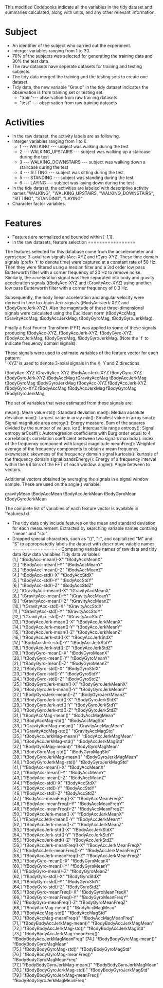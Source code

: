 This modified Codebooks indicate all the variables in the tidy dataset and summaries calculated, along with units, and any other relevant information.

# Subject
- An identifier of the subject who carried out the experiment.
- Interger variables ranging from 1 to 30.
- 70% of the subjects was selected for generating the training data and 30% the test data.
- The raw datasets have seperate datasets for training and testing subjects.
- The tidy data merged the training and the testing sets to create one dataset. 
- Tidy data, the new variable "Group" in the tidy dataset indicates the observation is from training set or testing set.
  - "train"--- observation from raw training datasets
  - "test" --- observation from raw training datasets

# Activities
- In the raw dataset, the activity labels are as following. 
- Interger variables ranging from 1 to 6.
  - 1 --- WALKING --- subject was walking during the test
  - 2 --- WALKING_UPSTAIRS --- subject was walking up a staircase during the test
  - 3 --- WALKING_DOWNSTAIRS --- subject was walking down a staircase during the test
  - 4 --- SITTING --- subject was sitting during the test
  - 5 --- STANDING --- subject was standing during the test
  - 6 --- LAYING --- subject was laying down during the test
- In the tidy dataset, the activities are labeled with descriptive activity names
  "WALKING", "WALKING_UPSTAIRS, "WALKING_DOWNSTAIRS", "SITTING", "STANDING", "LAYING"
- Character factor variables.
  
# Features
-  Features are normalized and bounded within [-1,1].
- In the raw datasets, feature selection 
=================

The features selected for this database come from the accelerometer and gyroscope 3-axial raw signals tAcc-XYZ and tGyro-XYZ. These time domain signals (prefix 't' to denote time) were captured at a constant rate of 50 Hz. Then they were filtered using a median filter and a 3rd order low pass Butterworth filter with a corner frequency of 20 Hz to remove noise. Similarly, the acceleration signal was then separated into body and gravity acceleration signals (tBodyAcc-XYZ and tGravityAcc-XYZ) using another low pass Butterworth filter with a corner frequency of 0.3 Hz. 

Subsequently, the body linear acceleration and angular velocity were derived in time to obtain Jerk signals (tBodyAccJerk-XYZ and tBodyGyroJerk-XYZ). Also the magnitude of these three-dimensional signals were calculated using the Euclidean norm (tBodyAccMag, tGravityAccMag, tBodyAccJerkMag, tBodyGyroMag, tBodyGyroJerkMag). 

Finally a Fast Fourier Transform (FFT) was applied to some of these signals producing fBodyAcc-XYZ, fBodyAccJerk-XYZ, fBodyGyro-XYZ, fBodyAccJerkMag, fBodyGyroMag, fBodyGyroJerkMag. (Note the 'f' to indicate frequency domain signals). 

These signals were used to estimate variables of the feature vector for each pattern:  
'-XYZ' is used to denote 3-axial signals in the X, Y and Z directions.

tBodyAcc-XYZ
tGravityAcc-XYZ
tBodyAccJerk-XYZ
tBodyGyro-XYZ
tBodyGyroJerk-XYZ
tBodyAccMag
tGravityAccMag
tBodyAccJerkMag
tBodyGyroMag
tBodyGyroJerkMag
fBodyAcc-XYZ
fBodyAccJerk-XYZ
fBodyGyro-XYZ
fBodyAccMag
fBodyAccJerkMag
fBodyGyroMag
fBodyGyroJerkMag

The set of variables that were estimated from these signals are: 

mean(): Mean value
std(): Standard deviation
mad(): Median absolute deviation 
max(): Largest value in array
min(): Smallest value in array
sma(): Signal magnitude area
energy(): Energy measure. Sum of the squares divided by the number of values. 
iqr(): Interquartile range 
entropy(): Signal entropy
arCoeff(): Autorregresion coefficients with Burg order equal to 4
correlation(): correlation coefficient between two signals
maxInds(): index of the frequency component with largest magnitude
meanFreq(): Weighted average of the frequency components to obtain a mean frequency
skewness(): skewness of the frequency domain signal 
kurtosis(): kurtosis of the frequency domain signal 
bandsEnergy(): Energy of a frequency interval within the 64 bins of the FFT of each window.
angle(): Angle between to vectors.

Additional vectors obtained by averaging the signals in a signal window sample. These are used on the angle() variable:

gravityMean
tBodyAccMean
tBodyAccJerkMean
tBodyGyroMean
tBodyGyroJerkMean

The complete list of variables of each feature vector is available in 'features.txt'

- The tidy data only include features on the mean and standard deviation for each measurement. Extracted by searching variable names containg "mean" and "std".
- Dropped special characters, such as "()", "-", and capitalized "M" and "S" to appropriatedly labels the dataset with descriptive vaiable names.
=================
    Comparing variable names of raw data and tidy data
      Raw data variables              Tidy data variables                          
 [1,] "tBodyAcc-mean()-X"               "tBodyAccMeanX"               
 [2,] "tBodyAcc-mean()-Y"               "tBodyAccMeanY"               
 [3,] "tBodyAcc-mean()-Z"               "tBodyAccMeanZ"               
 [4,] "tBodyAcc-std()-X"                "tBodyAccStdX"                
 [5,] "tBodyAcc-std()-Y"                "tBodyAccStdY"                
 [6,] "tBodyAcc-std()-Z"                "tBodyAccStdZ"                
 [7,] "tGravityAcc-mean()-X"            "tGravityAccMeanX"            
 [8,] "tGravityAcc-mean()-Y"            "tGravityAccMeanY"            
 [9,] "tGravityAcc-mean()-Z"            "tGravityAccMeanZ"            
[10,] "tGravityAcc-std()-X"             "tGravityAccStdX"             
[11,] "tGravityAcc-std()-Y"             "tGravityAccStdY"             
[12,] "tGravityAcc-std()-Z"             "tGravityAccStdZ"             
[13,] "tBodyAccJerk-mean()-X"           "tBodyAccJerkMeanX"           
[14,] "tBodyAccJerk-mean()-Y"           "tBodyAccJerkMeanY"           
[15,] "tBodyAccJerk-mean()-Z"           "tBodyAccJerkMeanZ"           
[16,] "tBodyAccJerk-std()-X"            "tBodyAccJerkStdX"            
[17,] "tBodyAccJerk-std()-Y"            "tBodyAccJerkStdY"            
[18,] "tBodyAccJerk-std()-Z"            "tBodyAccJerkStdZ"            
[19,] "tBodyGyro-mean()-X"              "tBodyGyroMeanX"              
[20,] "tBodyGyro-mean()-Y"              "tBodyGyroMeanY"              
[21,] "tBodyGyro-mean()-Z"              "tBodyGyroMeanZ"              
[22,] "tBodyGyro-std()-X"               "tBodyGyroStdX"               
[23,] "tBodyGyro-std()-Y"               "tBodyGyroStdY"               
[24,] "tBodyGyro-std()-Z"               "tBodyGyroStdZ"               
[25,] "tBodyGyroJerk-mean()-X"          "tBodyGyroJerkMeanX"          
[26,] "tBodyGyroJerk-mean()-Y"          "tBodyGyroJerkMeanY"          
[27,] "tBodyGyroJerk-mean()-Z"          "tBodyGyroJerkMeanZ"          
[28,] "tBodyGyroJerk-std()-X"           "tBodyGyroJerkStdX"           
[29,] "tBodyGyroJerk-std()-Y"           "tBodyGyroJerkStdY"           
[30,] "tBodyGyroJerk-std()-Z"           "tBodyGyroJerkStdZ"           
[31,] "tBodyAccMag-mean()"              "tBodyAccMagMean"             
[32,] "tBodyAccMag-std()"               "tBodyAccMagStd"              
[33,] "tGravityAccMag-mean()"           "tGravityAccMagMean"          
[34,] "tGravityAccMag-std()"            "tGravityAccMagStd"           
[35,] "tBodyAccJerkMag-mean()"          "tBodyAccJerkMagMean"         
[36,] "tBodyAccJerkMag-std()"           "tBodyAccJerkMagStd"          
[37,] "tBodyGyroMag-mean()"             "tBodyGyroMagMean"            
[38,] "tBodyGyroMag-std()"              "tBodyGyroMagStd"             
[39,] "tBodyGyroJerkMag-mean()"         "tBodyGyroJerkMagMean"        
[40,] "tBodyGyroJerkMag-std()"          "tBodyGyroJerkMagStd"         
[41,] "fBodyAcc-mean()-X"               "fBodyAccMeanX"               
[42,] "fBodyAcc-mean()-Y"               "fBodyAccMeanY"               
[43,] "fBodyAcc-mean()-Z"               "fBodyAccMeanZ"               
[44,] "fBodyAcc-std()-X"                "fBodyAccStdX"                
[45,] "fBodyAcc-std()-Y"                "fBodyAccStdY"                
[46,] "fBodyAcc-std()-Z"                "fBodyAccStdZ"                
[47,] "fBodyAcc-meanFreq()-X"           "fBodyAccMeanFreqX"           
[48,] "fBodyAcc-meanFreq()-Y"           "fBodyAccMeanFreqY"           
[49,] "fBodyAcc-meanFreq()-Z"           "fBodyAccMeanFreqZ"           
[50,] "fBodyAccJerk-mean()-X"           "fBodyAccJerkMeanX"           
[51,] "fBodyAccJerk-mean()-Y"           "fBodyAccJerkMeanY"           
[52,] "fBodyAccJerk-mean()-Z"           "fBodyAccJerkMeanZ"           
[53,] "fBodyAccJerk-std()-X"            "fBodyAccJerkStdX"            
[54,] "fBodyAccJerk-std()-Y"            "fBodyAccJerkStdY"            
[55,] "fBodyAccJerk-std()-Z"            "fBodyAccJerkStdZ"            
[56,] "fBodyAccJerk-meanFreq()-X"       "fBodyAccJerkMeanFreqX"       
[57,] "fBodyAccJerk-meanFreq()-Y"       "fBodyAccJerkMeanFreqY"       
[58,] "fBodyAccJerk-meanFreq()-Z"       "fBodyAccJerkMeanFreqZ"       
[59,] "fBodyGyro-mean()-X"              "fBodyGyroMeanX"              
[60,] "fBodyGyro-mean()-Y"              "fBodyGyroMeanY"              
[61,] "fBodyGyro-mean()-Z"              "fBodyGyroMeanZ"              
[62,] "fBodyGyro-std()-X"               "fBodyGyroStdX"               
[63,] "fBodyGyro-std()-Y"               "fBodyGyroStdY"               
[64,] "fBodyGyro-std()-Z"               "fBodyGyroStdZ"               
[65,] "fBodyGyro-meanFreq()-X"          "fBodyGyroMeanFreqX"          
[66,] "fBodyGyro-meanFreq()-Y"          "fBodyGyroMeanFreqY"          
[67,] "fBodyGyro-meanFreq()-Z"          "fBodyGyroMeanFreqZ"          
[68,] "fBodyAccMag-mean()"              "fBodyAccMagMean"             
[69,] "fBodyAccMag-std()"               "fBodyAccMagStd"              
[70,] "fBodyAccMag-meanFreq()"          "fBodyAccMagMeanFreq"         
[71,] "fBodyBodyAccJerkMag-mean()"      "fBodyBodyAccJerkMagMean"     
[72,] "fBodyBodyAccJerkMag-std()"       "fBodyBodyAccJerkMagStd"      
[73,] "fBodyBodyAccJerkMag-meanFreq()"  "fBodyBodyAccJerkMagMeanFreq" 
[74,] "fBodyBodyGyroMag-mean()"         "fBodyBodyGyroMagMean"        
[75,] "fBodyBodyGyroMag-std()"          "fBodyBodyGyroMagStd"         
[76,] "fBodyBodyGyroMag-meanFreq()"     "fBodyBodyGyroMagMeanFreq"    
[77,] "fBodyBodyGyroJerkMag-mean()"     "fBodyBodyGyroJerkMagMean"    
[78,] "fBodyBodyGyroJerkMag-std()"      "fBodyBodyGyroJerkMagStd"     
[79,] "fBodyBodyGyroJerkMag-meanFreq()" "fBodyBodyGyroJerkMagMeanFreq"
